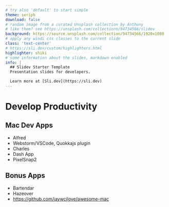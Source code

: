 ```yaml
---
# try also 'default' to start simple
theme: seriph
download: false
# random image from a curated Unsplash collection by Anthony
# like them? see https://unsplash.com/collections/94734566/slidev
background: https://source.unsplash.com/collection/94734566/1920x1080
# apply any windi css classes to the current slide
class: 'text-center'
# https://sli.dev/custom/highlighters.html
highlighter: shiki
# some information about the slides, markdown enabled
info: |
  ## Slidev Starter Template
  Presentation slides for developers.

  Learn more at [Sli.dev](https://sli.dev)
---
```


# Develop Productivity

## Mac Dev Apps

- Alfred
- Webstorm/VSCode, Quokkajs plugin
- Charles
- Dash App
- PixelSnap2

## Bonus Apps

- Bartendar
- Hazeover
- https://github.com/jaywcjlove/awesome-mac
